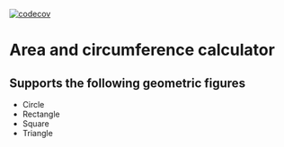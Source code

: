 [![codecov](https://codecov.io/gh/damnePers/demo-coverage-setup/branch/main/graph/badge.svg)](https://codecov.io/gh/damnePers/demo-coverage-setup)

# Area and circumference calculator

## Supports the following geometric figures
- Circle
- Rectangle
- Square
- Triangle
